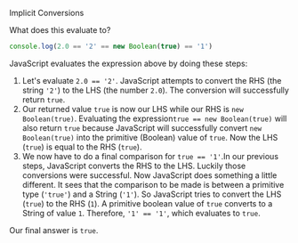 Implicit Conversions

What does this evaluate to?

```javascript
console.log(2.0 == '2' == new Boolean(true) == '1')
```

JavaScript evaluates the expression above by doing these steps:

1. Let's evaluate `2.0 == '2'`. JavaScript attempts to convert the RHS (the string `'2'`) to the LHS (the number `2.0`). The conversion will successfully return `true`.
2. Our returned value `true` is now our LHS while our RHS is `new Boolean(true)`. Evaluating the expression`true == new Boolean(true)` will also return `true` because JavaScript will successfully convert `new Boolean(true)` into the primitive (Boolean) value of `true`. Now the LHS (`true`) is equal to the RHS (`true`).
3. We now have to do a final comparison for `true == '1'`.In our previous steps, JavaScript converts the RHS to the LHS. Luckily those conversions were successful. Now JavaScript does something a little different. It sees that the comparison to be made is between a primitive type (`'true'`) and a String (`'1'`). So JavaScript tries to convert the LHS (`true`) to the RHS (`1`). A primitive boolean value of `true` converts to a String of value `1`. Therefore, `'1' == '1'`, which evaluates to `true`.

Our final answer is `true`.